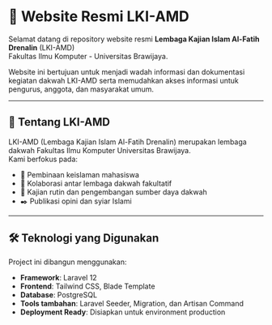 # 🌙 Website Resmi LKI-AMD

Selamat datang di repository website resmi **Lembaga Kajian Islam Al-Fatih Drenalin** (LKI-AMD)  
Fakultas Ilmu Komputer - Universitas Brawijaya.

Website ini bertujuan untuk menjadi wadah informasi dan dokumentasi kegiatan dakwah LKI-AMD serta memudahkan akses informasi untuk pengurus, anggota, dan masyarakat umum.

---

## 🚀 Tentang LKI-AMD

LKI-AMD (Lembaga Kajian Islam Al-Fatih Drenalin) merupakan lembaga dakwah Fakultas Ilmu Komputer Universitas Brawijaya.  
Kami berfokus pada:

- 🌱 Pembinaan keislaman mahasiswa
- 🤝 Kolaborasi antar lembaga dakwah fakultatif
- 🕌 Kajian rutin dan pengembangan sumber daya dakwah
- ✒️ Publikasi opini dan syiar Islami

---

## 🛠️ Teknologi yang Digunakan

Project ini dibangun menggunakan:

- **Framework**: Laravel 12
- **Frontend**: Tailwind CSS, Blade Template
- **Database**: PostgreSQL
- **Tools tambahan**: Laravel Seeder, Migration, dan Artisan Command
- **Deployment Ready**: Disiapkan untuk environment production
